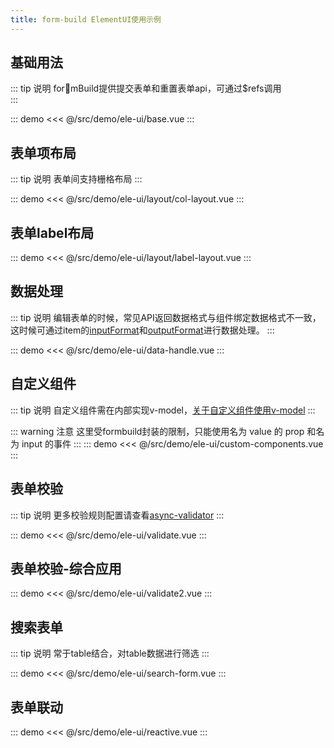 ```yaml
---
title: form-build ElementUI使用示例
---
```


## 基础用法
::: tip 说明
formBuild提供提交表单和重置表单api，可通过$refs调用  
:::

::: demo
<<< @/src/demo/ele-ui/base.vue
:::


## 表单项布局
::: tip 说明
表单间支持栅格布局
:::

::: demo
<<< @/src/demo/ele-ui/layout/col-layout.vue
:::

## 表单label布局
::: demo
<<< @/src/demo/ele-ui/layout/label-layout.vue
:::

## 数据处理
::: tip 说明 
编辑表单的时候，常见API返回数据格式与组件绑定数据格式不一致，这时候可通过item的<a href="/config/#表单项配置">inputFormat</a>和<a href="/config/#表单项配置">outputFormat</a>进行数据处理。
:::

::: demo
<<< @/src/demo/ele-ui/data-handle.vue
:::


## 自定义组件
::: tip 说明 
自定义组件需在内部实现v-model，<a href="https://cn.vuejs.org/v2/guide/components-custom-events.html#%E8%87%AA%E5%AE%9A%E4%B9%89%E7%BB%84%E4%BB%B6%E7%9A%84-v-model" target="_blank">关于自定义组件使用v-model</a>
:::

::: warning 注意
这里受formbuild封装的限制，只能使用名为 value 的 prop 和名为 input 的事件
:::
::: demo
<<< @/src/demo/ele-ui/custom-components.vue
:::

## 表单校验
::: tip 说明
更多校验规则配置请查看<a href="https://github.com/yiminghe/async-validator" target="_blank">async-validator</a>
:::

::: demo
<<< @/src/demo/ele-ui/validate.vue
:::

## 表单校验-综合应用
::: demo
<<< @/src/demo/ele-ui/validate2.vue
:::

## 搜索表单
::: tip 说明
常于table结合，对table数据进行筛选
:::

::: demo
<<< @/src/demo/ele-ui/search-form.vue
:::

## 表单联动
::: demo
<<< @/src/demo/ele-ui/reactive.vue
:::
